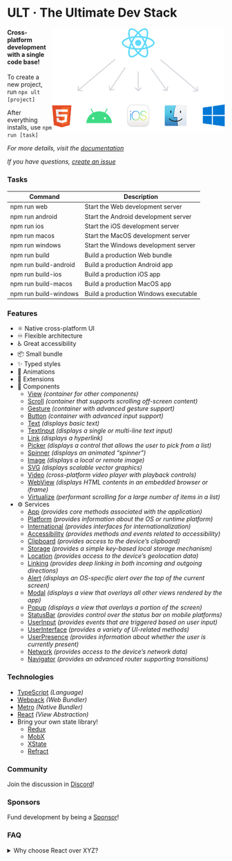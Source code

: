 # ULT · The Ultimate Dev Stack

<a alt="ULT Website" href="https://ult.dev">
  <img align="right" width="400" src="https://raw.githubusercontent.com/kat-tax/ult/master/_layouts/banner.png">
</a>

#### Cross-platform development with a single code base!

To create a new project, run `npx ult [project]` 

After everything installs, use `npm run [task]`

*For more details, visit the [documentation](https://docs.ult.dev)*

*If you have questions, [create an issue](https://github.com/kat-tax/ult/issues/new/choose)*

### Tasks

| Command               | Description                                         |
| ----------------------| --------------------------------------------------- |
| npm run web           | Start the Web development server                    |
| npm run android       | Start the Android development server                |
| npm run ios           | Start the iOS development server                    |
| npm run macos         | Start the MacOS development server                  |
| npm run windows       | Start the Windows development server                |
| npm run build         | Build a production Web bundle                       |
| npm run build-android | Build a production Android app                      |
| npm run build-ios     | Build a production iOS app                          |
| npm run build-macos   | Build a production MacOS app                        |
| npm run build-windows | Build a production Windows executable               |

### Features

- ⚛ Native cross-platform UI
- ♾ Flexible architecture
- ♿ Great accessibility
- 📦 Small bundle
- ✨ Typed styles
- 🎥 Animations
- 🔗 Extensions
- 🧩 Components
  - [View](https://docs.ult.dev/components/view) *(container for other components)*
  - [Scroll](https://docs.ult.dev/components/scroll-view) *(container that supports scrolling off-screen content)*
  - [Gesture](https://docs.ult.dev/components/gesture-view) *(container with advanced gesture support)*
  - [Button](https://docs.ult.dev/components/button) *(container with advanced input support)*
  - [Text](https://docs.ult.dev/components/text) *(displays basic text)*
  - [TextInput](https://docs.ult.dev/components/text-input) *(displays a single or multi-line text input)*
  - [Link](https://docs.ult.dev/components/link) *(displays a hyperlink)*
  - [Picker](https://docs.ult.dev/components/picker) *(displays a control that allows the user to pick from a list)*
  - [Spinner](https://docs.ult.dev/components/spinner) *(displays an animated “spinner”)*
  - [Image](https://docs.ult.dev/components/image) *(displays a local or remote image)*
  - [SVG](https://docs.ult.dev/components/svg) *(displays scalable vector graphics)*
  - [Video](https://docs.ult.dev/components/video) *(cross-platform video player with playback controls)*
  - [WebView](https://docs.ult.dev/components/web-view) *(displays HTML contents in an embedded browser or iframe)*
  - [Virtualize](https://docs.ult.dev/components/virtual-view) *(performant scrolling for a large number of items in a list)*
- ⚙ Services
  - [App](https://docs.ult.dev/services/app) *(provides core methods associated with the application)*
  - [Platform](https://docs.ult.dev/services/platform) *(provides information about the OS or runtime platform)*
  - [International](https://docs.ult.dev/services/international) *(provides interfaces for internationalization)*
  - [Accessibility](https://docs.ult.dev/services/accessibility) *(provides methods and events related to accessibility)*
  - [Clipboard](https://docs.ult.dev/services/clipboard) *(provides access to the device’s clipboard)*
  - [Storage](https://docs.ult.dev/services/storage) *(provides a simple key-based local storage mechanism)*
  - [Location](https://docs.ult.dev/services/location) *(provides access to the device’s geolocation data)*
  - [Linking](https://docs.ult.dev/services/linking) *(provides deep linking in both incoming and outgoing directions)*
  - [Alert](https://docs.ult.dev/services/alert) *(displays an OS-specific alert over the top of the current screen)*
  - [Modal](https://docs.ult.dev/services/modal) *(displays a view that overlays all other views rendered by the app)*
  - [Popup](https://docs.ult.dev/services/popup) *(displays a view that overlays a portion of the screen)*
  - [StatusBar](https://docs.ult.dev/services/status-bar) *(provides control over the status bar on mobile platforms)*
  - [UserInput](https://docs.ult.dev/services/user-input) *(provides events that are triggered based on user input)*
  - [UserInterface](https://docs.ult.dev/services/user-interface) *(provides a variety of UI-related methods)*
  - [UserPresence](https://docs.ult.dev/services/user-presence) *(provides information about whether the user is currently present)*
  - [Network](https://docs.ult.dev/services/network) *(provides access to the device’s network data)*
  - [Navigator](https://docs.ult.dev/services/navigator) *(provides an advanced router supporting transitions)*

### Technologies

- [TypeScript](https://www.typescriptlang.org/) *(Language)*
- [Webpack](https://webpack.js.org/) *(Web Bundler)*
- [Metro](https://facebook.github.io/metro/) *(Native Bundler)*
- [React](https://reactjs.org/) *(View Abstraction)*
- Bring your own state library!
  - [Redux](https://redux.js.org/)
  - [MobX](https://mobx.js.org/)
  - [XState](https://xstate.js.org/)
  - [Refract](https://refract.js.org/)

### Community

Join the discussion in [Discord](https://discord.gg/TzhDRyj)!

### Sponsors

Fund development by being a [Sponsor](https://github.com/sponsors/Cavitt)!

### FAQ

<details>
  <summary>Why choose React over XYZ?</summary>
  <ul>
    <li>Most other options are specific to the web.</li>
    <li>Flutter doesn't support desktop, and while the code is native, it only emulates native UI.</li>
    <li>No other framework lets us natively target desktop and mobile, while maintaining web support.</li>
  </ul>
</details>

